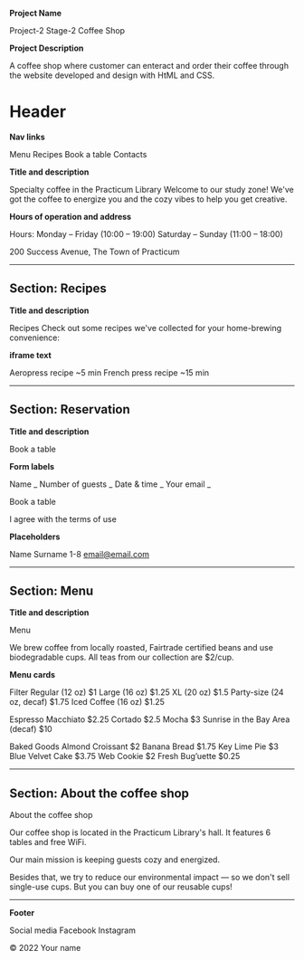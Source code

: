 **Project Name**

Project-2 Stage-2 Coffee Shop

**Project Description**

A coffee shop where customer can enteract and order their coffee through the website developed and design with HtML and CSS.

# Header

**Nav links**

Menu
Recipes
Book a table
Contacts

**Title and description**

Specialty coffee in the Practicum Library
Welcome to our study zone! We've got the coffee to energize you and the cozy vibes to help you get creative.

**Hours of operation and address**

Hours:
Monday – Friday (10:00 – 19:00)
Saturday – Sunday (11:00 – 18:00)

200 Success Avenue, The Town of Practicum

---

## Section: Recipes

**Title and description**

Recipes
Check out some recipes we've collected for your home-brewing convenience:

**iframe text**

Aeropress recipe
~5 min
French press recipe
~15 min

---

## Section: Reservation

**Title and description**

Book a table

**Form labels**

Name _
Number of guests _
Date & time _
Your email _

Book a table

I agree with the terms of use

**Placeholders**

Name Surname
1-8
email@email.com

---

## Section: Menu

**Title and description**

Menu

We brew coffee from locally roasted, Fairtrade certified beans and use biodegradable cups. All teas from our collection are $2/cup.

**Menu cards**

Filter
Regular (12 oz) $1
Large (16 oz) $1.25
XL (20 oz) $1.5
Party-size (24 oz, decaf) $1.75
Iced Coffee (16 oz) $1.25

Espresso
Macchiato $2.25
Cortado $2.5
Mocha $3
Sunrise in the Bay Area (decaf) $10

Baked Goods
Almond Croissant $2
Banana Bread $1.75
Key Lime Pie $3
Blue Velvet Cake $3.75
Web Cookie $2
Fresh Bug’uette $0.25

---

## Section: About the coffee shop

About the coffee shop

Our coffee shop is located in the Practicum Library's hall. It features 6 tables and free WiFi.

Our main mission is keeping guests cozy and energized.

Besides that, we try to reduce our environmental impact — so we don't sell single-use cups. But you can buy one of our reusable cups!

---

**Footer**

Social media
Facebook
Instagram

© 2022 Your name
